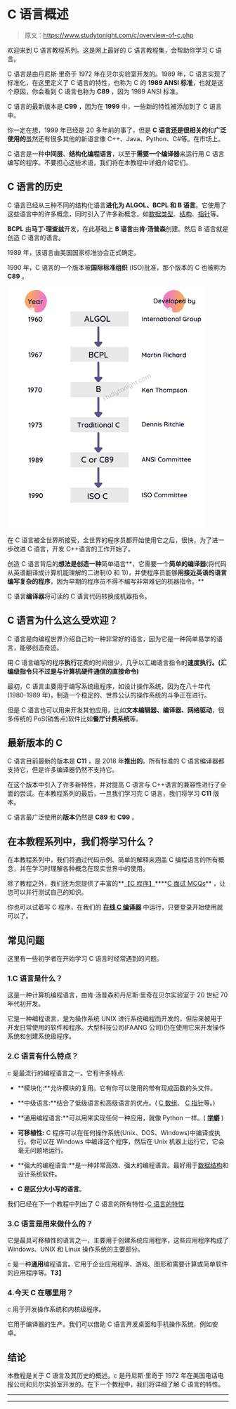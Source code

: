 # C 语言概述

> 原文：<https://www.studytonight.com/c/overview-of-c.php>

欢迎来到 C 语言教程系列。这是网上最好的 C 语言教程集，会帮助你学习 C 语言。

C 语言是由丹尼斯·里奇于 1972 年在贝尔实验室开发的。1989 年，C 语言实现了标准化，在这里定义了 C 语言的特性，也称为 C 的 **1989 ANSI 标准**，也就是这个原因，你会看到 C 语言也称为 **C89** ，因为 1989 ANSI 标准。

C 语言的最新版本是 **C99** ，因为在 **1999** 中，一些新的特性被添加到了 C 语言中。

你一定在想，1999 年已经是 20 多年前的事了，但是 **C 语言还是很相关的**和**广泛使用的**虽然还有很多其他的新语言像 C++、Java、Python、C#等。在市场上。

C 语言是一种**中间层**、**结构化编程语言**，以至于**需要一个编译器**来运行用 C 语言编写的程序。不要担心这些术语，我们将在本教程中详细介绍它们。

## C 语言的历史

C 语言已经从三种不同的结构化语言**进化为 ALGOL、BCPL 和 B 语言**。它使用了这些语言中的许多概念，同时引入了许多新概念，如[数据类型](https://www.studytonight.com/c/datatype-in-c.php)、[结构](https://www.studytonight.com/c/structures-in-c.php)、[指针](https://www.studytonight.com/c/pointers-in-c.php)等。

**BCPL** 由**马丁·理查兹**开发，在此基础上 **B 语言**由**肯·汤普森**创建。然后 B 语言就是创造 C 语言的语言。

1989 年，该语言由美国国家标准协会正式确定。

1990 年，C 语言的一个版本被**国际标准组织** (ISO)批准，那个版本的 C 也被称为 **C89** 。

![History of C language](img/29332fea9e5b9beb1fa1e6c62f3b5386.png)

在 C 语言被全世界所接受，全世界的程序员都开始使用它之后，很快，为了进一步改进 C 语言，开发 C++语言的工作开始了。

创造 C 语言背后的**想法是创造一种**简单语言**，它需要一个**简单的编译器**(将代码从英语翻译成计算机能理解的二进制(0 和 1))，并使程序员能够**用接近英语的语言编写复杂的程序**，因为早期的程序员不得不编写非常难记的机器指令。**

C 语言**编译器**将可读的 C 语言代码转换成机器指令。

## C 语言为什么这么受欢迎？

C 语言是向编程世界介绍自己的一种非常好的语言，因为它是一种简单易学的语言，能够创造奇迹。

用 C 语言编写的程序**执行**花费的时间很少，几乎以汇编语言指令的**速度执行。(汇编级指令只不过是与计算机硬件通信的直接命令)**

最初，C 语言主要用于编写系统级程序，如设计操作系统，因为在八十年代(1980-1989 年)，制造一个稳定的、世界公认的操作系统的斗争正在进行。

但是 C 语言也可以用来开发其他应用，比如**文本编辑器、编译器、网络驱动**，很多传统的 PoS(销售点)软件比如**餐厅计费系统**等。

## 最新版本的 C

C 语言目前最新的版本是 **C11** ，是 2018 年**推出的**。所有标准的 C 语言编译器都支持它，但是许多编译器仍然不支持它。

在这个版本中引入了许多新特性，并对提高 C 语言与 C++语言的兼容性进行了全面的尝试。在本教程系列的最后，一旦我们学习完 C 语言，我们将学习 **C11** 版本。

C 语言最广泛使用的**版本**仍然是 **C89** 和 **C99** 。

## 在本教程系列中，我们将学习什么？

在本教程系列中，我们将通过代码示例、简单的解释来涵盖 C 编程语言的所有概念，并在学习时理解各种概念在现实世界中的使用。

除了教程之外，我们还为您提供了丰富的**[【C 程序】](https://www.studytonight.com/c/programs/)****[C 面试 MCQs](https://www.studytonight.com/tests/?subject=c)** ，让您可以并行测试自己的知识。

你也可以试着写 C 程序，在我们的 **[在线 C 编译器](https://www.studytonight.com/code/playground/c/)** 中运行，只要登录开始使用就可以了。

## 常见问题

这里有一些初学者在开始学习 C 语言时经常遇到的问题。

### 1.C 语言是什么？

这是一种计算机编程语言，由肯·汤普森和丹尼斯·里奇在贝尔实验室于 20 世纪 70 年代初开发。

它是一种编程语言，是为操作系统 UNIX 进行系统编程而开发的，但后来被用于开发日常使用的软件和程序。大型科技公司(FAANG 公司)仍在使用它来开发操作系统和创建系统级程序。

### 2.C 语言有什么特点？

c 是最流行的编程语言之一。它有许多特点:

*   **模块化:**允许模块的复用。它有你可以使用的带有现成函数的头文件。

*   **中级语言:**结合了低级语言和高级语言的优点。( [C 数组](https://www.studytonight.com/c/arrays-in-c.php)、 [C 指针](https://www.studytonight.com/c/pointers-in-c.php)等。)

*   **通用编程语言:**可以用来实现任何一种应用，就像 Python 一样。( **[学蟒](https://www.studytonight.com/python/)** )

*   **可移植性:** C 程序可以在任何操作系统(Unix、DOS、Windows)中编译或执行。你可以在 Windows 中编译这个程序，然后在 Unix 机器上运行它，它会毫无问题地运行。

*   **强大的编程语言:**是一种非常高效、强大的编程语言。最好用于[数据结构](https://www.studytonight.com/data-structures/)和设计系统软件。

*   **C 是区分大小写的语言**。

我们已经在下一个教程中列出了 C 语言的所有特性-[C 语言的特性](https://www.studytonight.com/c/features-of-c.php)

### 3.C 语言是用来做什么的？

它是最具可移植性的语言之一，主要用于创建系统应用程序，这些应用程序构成了 Windows、UNIX 和 Linux 操作系统的主要部分。

c 是一种**通用**编程语言。它用于企业应用程序、游戏、图形和需要计算或简单软件的应用程序等。**T3】**

### 4.今天 C 在哪里用？

c 用于开发操作系统和内核级程序。

它用于编译器的生产。我们可以借助 C 语言开发桌面和手机操作系统，例如安卓。

## 结论

本教程是关于 C 语言及其历史的概述。c 是丹尼斯·里奇于 1972 年在美国电话电报公司和贝尔实验室开发的。在下一个教程中，我们将详细了解 C 语言的特性。

* * *

* * *